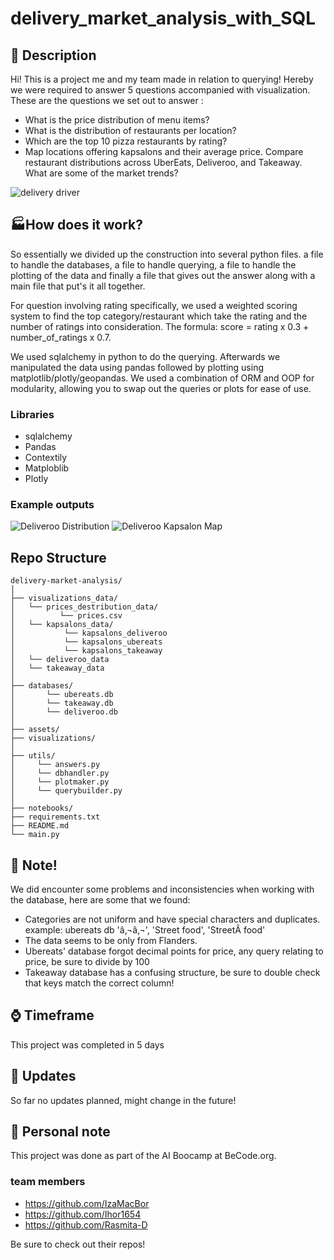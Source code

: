 # delivery_market_analysis_with_SQL
## &#x1F4DC; Description
Hi! This is a project me and my team made in relation to querying! Hereby we were required to answer 5 questions accompanied with visualization. 
These are the questions we set out to answer :

* What is the price distribution of menu items?
* What is the distribution of restaurants per location?
* Which are the top 10 pizza restaurants by rating?
* Map locations offering kapsalons and their average price.
  Compare restaurant distributions across UberEats, Deliveroo, and Takeaway. What are some of the market trends?


![delivery driver](https://cdn.dribbble.com/users/1520198/screenshots/4728543/media/72ec320e7a1ebd2677406cc46bd1d7fd.gif)

## :factory:How does it work?
So essentially we divided up the construction into several python files. a file to handle the databases, a file to handle querying, a file to handle the plotting of the data and finally a file that gives out the answer along with a main file that put's it all together. 

For question involving rating specifically, we used a weighted scoring system to find the top category/restaurant which take the rating and the number of ratings into consideration. The formula: score = rating x 0.3 + number_of_ratings x 0.7.

We used sqlalchemy in python to do the querying. Afterwards we manipulated the data using pandas followed by plotting using matplotlib/plotly/geopandas. We used a combination of ORM and OOP for modularity, allowing you to swap out the queries or plots for ease of use.

### Libraries
* sqlalchemy
* Pandas
* Contextily
* Matploblib
* Plotly

### Example outputs
![Deliveroo Distribution](https://github.com/Kevin-Van-Hoorebeek/delivery_market_analysis_with_SQL/blob/main/vizualizations/deliveroo_distribution.jpg)
![Deliveroo Kapsalon Map](https://github.com/Kevin-Van-Hoorebeek/delivery_market_analysis_with_SQL/blob/main/vizualizations/ubereats_kapsalon_map.jpg)

## Repo Structure
```plaintext 
delivery-market-analysis/
│
├── visualizations_data/             
│   └── prices_destribution_data/             
│          └── prices.csv
│   └── kapsalons_data/
│           └── kapsalons_deliveroo
│           └── kapsalons_ubereats
│           └── kapsalons_takeaway
│   └── deliveroo_data
│   └── takeaway_data
│
├── databases/                  
│       └── ubereats.db
│       └── takeaway.db
│       └── deliveroo.db
│
├── assets/
├── visualizations/
│ 
├── utils/
│     └── answers.py
│     └── dbhandler.py
│     └── plotmaker.py
│     └── querybuilder.py
│ 
├── notebooks/
├── requirements.txt                                            
├── README.md                  
└── main.py
```
## :red_circle: Note!
We did encounter some problems and inconsistencies when working with the database, here are some that we found:
* Categories are not uniform and have special characters and duplicates. example: ubereats db 'â‚¬â‚¬', 'Street food',         'StreetÂ food'
* The data seems to be only from Flanders.
* Ubereats' database forgot decimal points for price, any query relating to price, be sure to divide by 100
* Takeaway database has a confusing structure, be sure to double check that keys match the correct column!

## :watch: Timeframe 
This project was completed in 5 days

## :panda_face: Updates
So far no updates planned, might change in the future!

## :pushpin: Personal note
This project was done as part of the AI Boocamp at BeCode.org.
### team members
* https://github.com/IzaMacBor
* https://github.com/Ihor1654
* https://github.com/Rasmita-D

Be sure to check out their repos!
